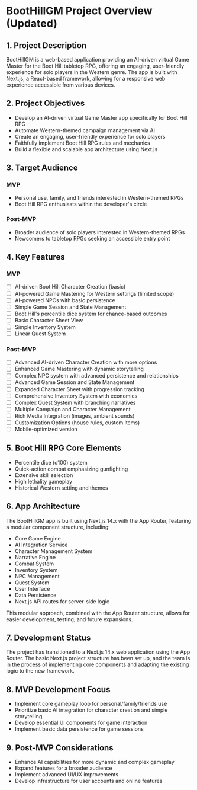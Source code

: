 # BootHillGM Project Overview (Updated)

## 1. Project Description
BootHillGM is a web-based application providing an AI-driven virtual Game Master for the Boot Hill tabletop RPG, offering an engaging, user-friendly experience for solo players in the Western genre. The app is built with Next.js, a React-based framework, allowing for a responsive web experience accessible from various devices.

## 2. Project Objectives
- Develop an AI-driven virtual Game Master app specifically for Boot Hill RPG
- Automate Western-themed campaign management via AI
- Create an engaging, user-friendly experience for solo players
- Faithfully implement Boot Hill RPG rules and mechanics
- Build a flexible and scalable app architecture using Next.js

## 3. Target Audience
### MVP
- Personal use, family, and friends interested in Western-themed RPGs
- Boot Hill RPG enthusiasts within the developer's circle

### Post-MVP
- Broader audience of solo players interested in Western-themed RPGs
- Newcomers to tabletop RPGs seeking an accessible entry point

## 4. Key Features
### MVP
- [ ] AI-driven Boot Hill Character Creation (basic)
- [ ] AI-powered Game Mastering for Western settings (limited scope)
- [ ] AI-powered NPCs with basic persistence
- [ ] Simple Game Session and State Management
- [ ] Boot Hill's percentile dice system for chance-based outcomes
- [ ] Basic Character Sheet View
- [ ] Simple Inventory System
- [ ] Linear Quest System

### Post-MVP
- [ ] Advanced AI-driven Character Creation with more options
- [ ] Enhanced Game Mastering with dynamic storytelling
- [ ] Complex NPC system with advanced persistence and relationships
- [ ] Advanced Game Session and State Management
- [ ] Expanded Character Sheet with progression tracking
- [ ] Comprehensive Inventory System with economics
- [ ] Complex Quest System with branching narratives
- [ ] Multiple Campaign and Character Management
- [ ] Rich Media Integration (images, ambient sounds)
- [ ] Customization Options (house rules, custom items)
- [ ] Mobile-optimized version

## 5. Boot Hill RPG Core Elements
- Percentile dice (d100) system
- Quick-action combat emphasizing gunfighting
- Extensive skill selection
- High lethality gameplay
- Historical Western setting and themes

## 6. App Architecture
The BootHillGM app is built using Next.js 14.x with the App Router, featuring a modular component structure, including:
- Core Game Engine
- AI Integration Service
- Character Management System
- Narrative Engine
- Combat System
- Inventory System
- NPC Management
- Quest System
- User Interface
- Data Persistence
- Next.js API routes for server-side logic

This modular approach, combined with the App Router structure, allows for easier development, testing, and future expansions.

## 7. Development Status
The project has transitioned to a Next.js 14.x web application using the App Router. The basic Next.js project structure has been set up, and the team is in the process of implementing core components and adapting the existing logic to the new framework.

## 8. MVP Development Focus
- Implement core gameplay loop for personal/family/friends use
- Prioritize basic AI integration for character creation and simple storytelling
- Develop essential UI components for game interaction
- Implement basic data persistence for game sessions

## 9. Post-MVP Considerations
- Enhance AI capabilities for more dynamic and complex gameplay
- Expand features for a broader audience
- Implement advanced UI/UX improvements
- Develop infrastructure for user accounts and online features